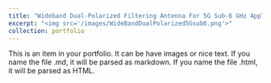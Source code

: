 ```yaml
---
title: "Wideband Dual-Polarized Filtering Antenna For 5G Sub-6 GHz Applications"
excerpt: "<img src='/images/WideBandDualPolarized5Gsub6.png'>"
collection: portfolio
---
```


This is an item in your portfolio. It can be have images or nice text. If you name the file .md, it will be parsed as markdown. If you name the file .html, it will be parsed as HTML. 

